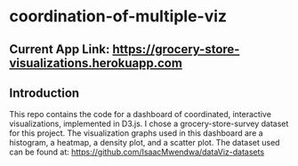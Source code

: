 # coordination-of-multiple-viz

## Current App Link: https://grocery-store-visualizations.herokuapp.com

## Introduction
This repo contains the code for a dashboard of coordinated, interactive visualizations, implemented in D3.js. I chose a grocery-store-survey dataset for this project. The visualization graphs used in this dashboard are a histogram, a heatmap, a density plot, and a scatter plot.
The dataset used can be found at: https://github.com/IsaacMwendwa/dataViz-datasets
